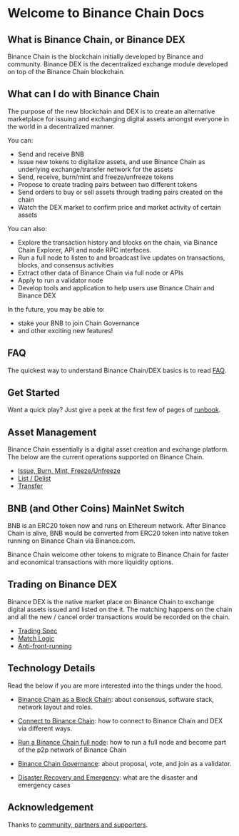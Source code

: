 # Welcome to Binance Chain Docs

## What is Binance Chain, or Binance DEX

Binance Chain is the blockchain initially developed by Binance and community. 
Binance DEX is the decentralized exchange module developed on top of the Binance Chain blockchain. 


## What can I do with Binance Chain

The purpose of the new blockchain and DEX is to create an alternative marketplace for issuing 
and exchanging digital assets amongst everyone in the world in a decentralized manner.

You can:

- Send and receive BNB
- Issue new tokens to digitalize assets, and use Binance Chain as underlying exchange/transfer 
network for the assets
- Send, receive, burn/mint and freeze/unfreeze tokens 
- Propose to create trading pairs between two different tokens
- Send orders to buy or sell assets through trading pairs created on the chain
- Watch the DEX market to confirm price and market activity of certain assets

You can also:

- Explore the transaction history and blocks on the chain, via Binance Chain Explorer, API 
and node RPC interfaces.
- Run a full node to listen to and broadcast live updates on transactions, blocks, and consensus activities
- Extract other data of Binance Chain via full node or APIs
- Apply to run a validator node
- Develop tools and application to help users use Binance Chain and Binance DEX

In the future, you may be able to:

- stake your BNB to join Chain Governance
- and other exciting new features!

## FAQ

The quickest way to understand Binance Chain/DEX basics is to read [FAQ](faq.md).

## Get Started

Want a quick play? Just give a peek at the first few of pages of [runbook](get-started.md).

## Asset Management

Binance Chain essentially is a digital asset creation and exchange platform. The below are the current 
operations supported on Binance Chain.

- [Issue, Burn, Mint, Freeze/Unfreeze](tokens.md)
- [List / Delist](list.md)
- [Transfer](transfer.md)

## BNB (and Other Coins) MainNet Switch

BNB is an ERC20 token now and runs on Ethereum network. After Binance Chain is alive, BNB would be converted from ERC20 token into native token running on Binance Chain via Binance.com. 

Binance Chain welcome other tokens to migrate to Binance Chain for faster and economical transactions with more liquidity options.

## Trading on Binance DEX

Binance DEX is the native market place on Binance Chain to exchange digital assets issued and listed on 
the it. The matching happens on the chain and all the new / cancel  order transactions would be recorded 
on the chain.

- [Trading Spec](trading-spec.md)
- [Match Logic](match.md)
- [Anti-front-running](anti-frontrun.md)



## Technology Details
Read the below if you are more interested into the things under the hood.

- [Binance Chain as a Block Chain](blockchain.md): about consensus, software stack, network layout and roles.

- [Connect to Binance Chain](chain-access.md): how to connect to Binance Chain and DEX via different ways.

- [Run a Binance Chain full node](fullnode.md): how to run a full node and become part of the p2p network of Binance Chain

- [Binance Chain Governance](governance.md): about proposal, vote, and join as a validator.

- [Disaster Recovery and Emergency](recovery.md): what are the disaster and emergency cases

## Acknowledgement
Thanks to [community, partners and supporters](acknowledgement.md).